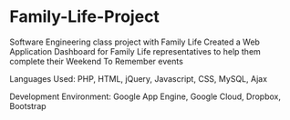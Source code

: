 Family-Life-Project
===================

Software Engineering class project with Family Life
Created a Web Application Dashboard for Family Life representatives to help them complete their Weekend To Remember events

Languages Used:
PHP, HTML, jQuery, Javascript, CSS, MySQL, Ajax

Development Environment:
Google App Engine, Google Cloud, Dropbox, Bootstrap

